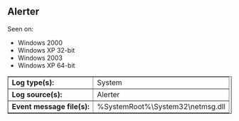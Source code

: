 ## Alerter

Seen on:
* Windows 2000
* Windows XP 32-bit
* Windows 2003
* Windows XP 64-bit

<table border="1" class="docutils">
  <tbody>
    <tr>
      <td><b>Log type(s):</b></td>
      <td>System</td>
    </tr>
    <tr>
      <td><b>Log source(s):</b></td>
      <td>Alerter</td>
    </tr>
    <tr>
      <td><b>Event message file(s):</b></td>
      <td>%SystemRoot%\System32\netmsg.dll</td>
    </tr>
  </tbody>
</table>

&nbsp;

